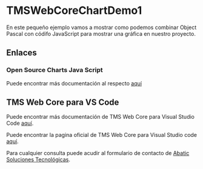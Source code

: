 # TMSWebCoreChartDemo1

En este pequeño ejemplo vamos a mostrar como podemos combinar Object Pascal con códifo JavaScript para mostrar una gráfica en nuestro proyecto.

## Enlaces

### Open Source Charts Java Script

Puede encontrar más documentación al respecto [aquí](https://apexcharts.com/)

## TMS Web Core para VS Code

Puede encontrar más documentación de TMS Web Core para Visual Studio Code [aquí](https://www.abatic.net/courses/tms-web-core-para-visual-studio-code/).

Puede encontrar la pagina oficial de TMS Web Core para Visual Studio code [aquí](https://www.tmssoftware.com/site/tmswebcorevsc.asp).

Para cualquier consulta puede acudir al formulario de contacto de [Abatic Soluciones Tecnológicas](https://www.abatic.es/).
